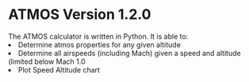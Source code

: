 <h1>ATMOS Version 1.2.0</h1>
The ATMOS calculator is written in Python. It is able to:
<li>Determine atmos properties for any given altitude</li>
<li>Determine all airspeeds (including Mach) given a speed and altitude (limited below Mach 1.0</li>
<li>Plot Speed Altitude chart</li>

